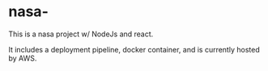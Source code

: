 # nasa-
This is a nasa project w/ NodeJs and react.

It includes a deployment pipeline, docker container, and is currently hosted by AWS.